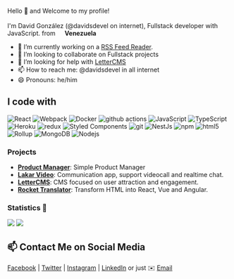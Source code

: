 <p>Hello 👋 and Welcome to my profile! </br></br> I'm David González (@davidsdevel on internet), Fullstack developer with JavaScript. from <img src="https://cdn-icons-png.flaticon.com/128/5922/5922025.png" width="13"/> <b>Venezuela</b></p>

- 🔭 I’m currently working on a [RSS Feed Reader](https://github.com/davidsdevel/rss-reader).
- 👯 I’m looking to collaborate on Fullstack projects
- 🤔 I’m looking for help with [LetterCMS](https://github.com/lettercms/lettercms)
- 📫 How to reach me: @davidsdevel in all internet
- 😄 Pronouns: he/him
<!-- - 🔭 I’m currently working on a video call app, built with WebRTC, React, NextJS, MongoDB, Socket.IO and Express.
- 🌱 I’m currently learning ...
- 👯 I’m looking to collaborate on ...
- 🤔 I’m looking for help with [LetterCMS](https://github.com/lettercms/lettercms)
- 💬 Ask me about ...
- 📫 How to reach me: @davidsdevel in all internet
- 😄 Pronouns: ...
- ⚡ Fun fact: ...
-->

## I code with
<p>
  <img alt="React" src="https://img.shields.io/badge/-React-45b8d8?style=flat-square&logo=react&logoColor=white" />
  <img alt="Webpack" src="https://img.shields.io/badge/-Webpack-8DD6F9?style=flat-square&logo=webpack&logoColor=white" /> 
  <img alt="Docker" src="https://img.shields.io/badge/-NextJS-black?style=flat-square&logo=nextdotjs&logoColor=white" />
  <img alt="github actions" src="https://img.shields.io/badge/-Github_Actions-2088FF?style=flat-square&logo=github-actions&logoColor=white" />
  <img alt="JavaScript" src="https://img.shields.io/badge/-JavaScript-F0DB4F?style=flat-square&logo=javascript&logoColor=white" />
  <img alt="TypeScript" src="https://img.shields.io/badge/-TypeScript-007ACC?style=flat-square&logo=typescript&logoColor=white" />
  <img alt="Heroku" src="https://img.shields.io/badge/-Heroku-430098?style=flat-square&logo=heroku&logoColor=white" />
  <img alt="redux" src="https://img.shields.io/badge/-Redux-764ABC?style=flat-square&logo=redux&logoColor=white" />
  <img alt="Styled Components" src="https://img.shields.io/badge/-TailwindCSS-38bdf8?style=flat-square&logo=tailwindcss&logoColor=white" />
  <img alt="git" src="https://img.shields.io/badge/-Git-F05032?style=flat-square&logo=git&logoColor=white" />
  <img alt="NestJs" src="https://img.shields.io/badge/-ExpressJS-ea2845?style=flat-square&logo=express&logoColor=white" />
  <img alt="npm" src="https://img.shields.io/badge/-NPM-CB3837?style=flat-square&logo=npm&logoColor=white" />
  <img alt="html5" src="https://img.shields.io/badge/-HTML5-E34F26?style=flat-square&logo=html5&logoColor=white" />
  <img alt="Rollup" src="https://img.shields.io/badge/-Jest-EC4A3F?style=flat-square&logo=jest&logoColor=white" />
  <img alt="MongoDB" src="https://img.shields.io/badge/-MongoDB-13aa52?style=flat-square&logo=mongodb&logoColor=white" />
  <img alt="Nodejs" src="https://img.shields.io/badge/-Nodejs-43853d?style=flat-square&logo=Node.js&logoColor=white" />
</p>

### Projects

- [**Product Manager**](https://github.com/davidsdevel/product-management): Simple Product Manager
- [**Lakar Video**](https://lakar-video.vercel.app): Communication app, support videocall and realtime chat.
- [**LetterCMS**](https://lettercms.vercel.app): CMS focused on user attraction and engagement.
- [**Rocket Translator**](https://www.npmjs.com/package/rocket-translator): Transform HTML into React, Vue and Angular.

### Statistics 🧐

![](https://github-readme-stats.vercel.app/api?username=davidsdevel)
![](https://github-readme-stats.vercel.app/api/top-langs/?username=davidsdevel&layout=compact)

## 📫 Contact Me on Social Media

[Facebook](https://www.facebook.com/davidsdevel) | [Twitter](https://www.twitter.com/davidsdevel) | [Instagram](https://www.instagram.com/davidsdevel) | [LinkedIn](https://www.linkedin.com/in/davidsdevel) or just ✉️ [Email](mailto:davidsdevel@gmail.com)
